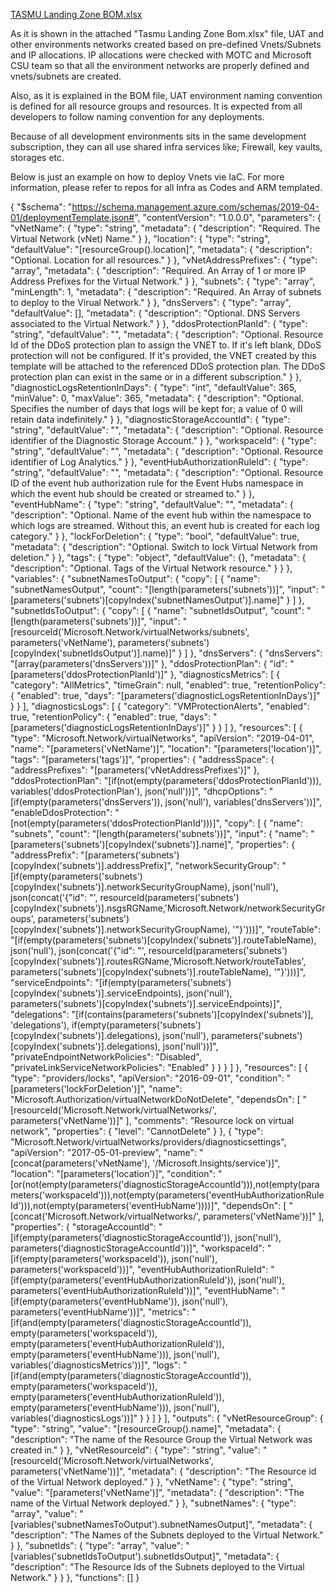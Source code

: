 [TASMU Landing Zone BOM.xlsx](/.attachments/TASMU%20Landing%20Zone%20BOM-0a24bf9d-e274-40c8-addf-3a93c99166ff.xlsx)

As it is shown in the attached "Tasmu Landing Zone Bom.xlsx" file, UAT and other environments networks created based on pre-defined Vnets/Subnets and IP allocations.
IP allocations were checked with MOTC and Microsoft CSU team so that all the environment networks are properly defined and vnets/subnets are created. 

Also, as it is explained in the BOM file, UAT environment naming convention is defined for all resource groups and resources. It is expected from all developers to follow naming convention for any deployments.

Because of all development environments sits in the same development subscription, they can all use shared infra services like; Firewall, key vaults, storages etc.

Below is just an example on how to deploy Vnets vie IaC. For more information, please refer to repos for all Infra as Codes and ARM templated.

{
    "$schema": "https://schema.management.azure.com/schemas/2019-04-01/deploymentTemplate.json#",
    "contentVersion": "1.0.0.0",
    "parameters": {
        "vNetName": {
            "type": "string",
            "metadata": {
                "description": "Required. The Virtual Network (vNet) Name."
            }
        },
        "location": {
            "type": "string",
            "defaultValue": "[resourceGroup().location]",
            "metadata": {
                "description": "Optional. Location for all resources."
            }
        },
        "vNetAddressPrefixes": {
            "type": "array",
            "metadata": {
                "description": "Required. An Array of 1 or more IP Address Prefixes for the Virtual Network."
            }
        },
        "subnets": {
            "type": "array",
            "minLength": 1,
            "metadata": {
                "description": "Required. An Array of subnets to deploy to the Virual Network."
            }
        },
        "dnsServers": {
            "type": "array",
            "defaultValue": [],
            "metadata": {
                "description": "Optional. DNS Servers associated to the Virtual Network."
            }
        },
        "ddosProtectionPlanId": {
            "type": "string",
            "defaultValue": "",
            "metadata": {
                "description": "Optional. Resource Id of the DDoS protection plan to assign the VNET to. If it's left blank, DDoS protection will not be configured. If it's provided, the VNET created by this template will be attached to the referenced DDoS protection plan. The DDoS protection plan can exist in the same or in a different subscription."
            }
        },
        "diagnosticLogsRetentionInDays": {
            "type": "int",
            "defaultValue": 365,
            "minValue": 0,
            "maxValue": 365,
            "metadata": {
                "description": "Optional. Specifies the number of days that logs will be kept for; a value of 0 will retain data indefinitely."
            }
        },
        "diagnosticStorageAccountId": {
            "type": "string",
            "defaultValue": "",
            "metadata": {
                "description": "Optional. Resource identifier of the Diagnostic Storage Account."
            }
        },
        "workspaceId": {
            "type": "string",
            "defaultValue": "",
            "metadata": {
                "description": "Optional. Resource identifier of Log Analytics."
            }
        },
        "eventHubAuthorizationRuleId": {
            "type": "string",
            "defaultValue": "",
            "metadata": {
                "description": "Optional. Resource ID of the event hub authorization rule for the Event Hubs namespace in which the event hub should be created or streamed to."
            }
        },
        "eventHubName": {
            "type": "string",
            "defaultValue": "",
            "metadata": {
                "description": "Optional. Name of the event hub within the namespace to which logs are streamed. Without this, an event hub is created for each log category."
            }
        },
        "lockForDeletion": {
            "type": "bool",
            "defaultValue": true,
            "metadata": {
                "description": "Optional. Switch to lock Virtual Network from deletion."
            }
        },
        "tags": {
            "type": "object",
            "defaultValue": {},
            "metadata": {
                "description": "Optional. Tags of the Virtual Network resource."
            }
        }
    },
    "variables": {
        "subnetNamesToOutput": {
            "copy": [
                {
                    "name": "subnetNamesOutput",
                    "count": "[length(parameters('subnets'))]",
                    "input": "[parameters('subnets')[copyIndex('subnetNamesOutput')].name]"
                }
            ]
        },
        "subnetIdsToOutput": {
            "copy": [
                {
                    "name": "subnetIdsOutput",
                    "count": "[length(parameters('subnets'))]",
                    "input": "[resourceId('Microsoft.Network/virtualNetworks/subnets', parameters('vNetName'), parameters('subnets')[copyIndex('subnetIdsOutput')].name)]"
                }
            ]
        },
        "dnsServers": {
            "dnsServers": "[array(parameters('dnsServers'))]"
        },
        "ddosProtectionPlan": {
            "id": "[parameters('ddosProtectionPlanId')]"
        },
        "diagnosticsMetrics": [
            {
                "category": "AllMetrics",
                "timeGrain": null,
                "enabled": true,
                "retentionPolicy": {
                    "enabled": true,
                    "days": "[parameters('diagnosticLogsRetentionInDays')]"
                }
            }
        ],
        "diagnosticsLogs": [
            {
                "category": "VMProtectionAlerts",
                "enabled": true,
                "retentionPolicy": {
                    "enabled": true,
                    "days": "[parameters('diagnosticLogsRetentionInDays')]"
                }
            }
        ]
    },
    "resources": [
        {
            "type": "Microsoft.Network/virtualNetworks",
            "apiVersion": "2019-04-01",
            "name": "[parameters('vNetName')]",
            "location": "[parameters('location')]",
            "tags": "[parameters('tags')]",
            "properties": {
                "addressSpace": {
                    "addressPrefixes": "[parameters('vNetAddressPrefixes')]"
                },
                "ddosProtectionPlan": "[if(not(empty(parameters('ddosProtectionPlanId'))), variables('ddosProtectionPlan'), json('null'))]",
                "dhcpOptions": "[if(empty(parameters('dnsServers')), json('null'), variables('dnsServers'))]",
                "enableDdosProtection": "[not(empty(parameters('ddosProtectionPlanId')))]",
                "copy": [
                    {
                        "name": "subnets",
                        "count": "[length(parameters('subnets'))]",
                        "input": {
                            "name": "[parameters('subnets')[copyIndex('subnets')].name]",
                            "properties": {
                                "addressPrefix": "[parameters('subnets')[copyIndex('subnets')].addressPrefix]",
                                "networkSecurityGroup": "[if(empty(parameters('subnets')[copyIndex('subnets')].networkSecurityGroupName), json('null'), json(concat('{\"id\": \"', resourceId(parameters('subnets')[copyIndex('subnets')].nsgsRGName,'Microsoft.Network/networkSecurityGroups', parameters('subnets')[copyIndex('subnets')].networkSecurityGroupName), '\"}')))]",
                                "routeTable": "[if(empty(parameters('subnets')[copyIndex('subnets')].routeTableName), json('null'), json(concat('{\"id\": \"', resourceId(parameters('subnets')[copyIndex('subnets')].routesRGName,'Microsoft.Network/routeTables', parameters('subnets')[copyIndex('subnets')].routeTableName), '\"}')))]",
                                "serviceEndpoints": "[if(empty(parameters('subnets')[copyIndex('subnets')].serviceEndpoints), json('null'), parameters('subnets')[copyIndex('subnets')].serviceEndpoints)]",
                                "delegations": "[if(contains(parameters('subnets')[copyIndex('subnets')], 'delegations'), if(empty(parameters('subnets')[copyIndex('subnets')].delegations), json('null'), parameters('subnets')[copyIndex('subnets')].delegations), json('null'))]",
                                "privateEndpointNetworkPolicies": "Disabled",
                                "privateLinkServiceNetworkPolicies": "Enabled"
                            }
                        }
                    }
                ]
            },
            "resources": [
                {
                    "type": "providers/locks",
                    "apiVersion": "2016-09-01",
                    "condition": "[parameters('lockForDeletion')]",
                    "name": "Microsoft.Authorization/virtualNetworkDoNotDelete",
                    "dependsOn": [
                        "[resourceId('Microsoft.Network/virtualNetworks/', parameters('vNetName'))]"
                    ],
                    "comments": "Resource lock on virtual network",
                    "properties": {
                        "level": "CannotDelete"
                    }
                },
                {
                    "type": "Microsoft.Network/virtualNetworks/providers/diagnosticsettings",
                    "apiVersion": "2017-05-01-preview",
                    "name": "[concat(parameters('vNetName'), '/Microsoft.Insights/service')]",
                    "location": "[parameters('location')]",
                    "condition": "[or(not(empty(parameters('diagnosticStorageAccountId'))),not(empty(parameters('workspaceId'))),not(empty(parameters('eventHubAuthorizationRuleId'))),not(empty(parameters('eventHubName'))))]",
                    "dependsOn": [
                        "[concat('Microsoft.Network/virtualNetworks/', parameters('vNetName'))]"
                    ],
                    "properties": {
                        "storageAccountId": "[if(empty(parameters('diagnosticStorageAccountId')), json('null'), parameters('diagnosticStorageAccountId'))]",
                        "workspaceId": "[if(empty(parameters('workspaceId')), json('null'), parameters('workspaceId'))]",
                        "eventHubAuthorizationRuleId": "[if(empty(parameters('eventHubAuthorizationRuleId')), json('null'), parameters('eventHubAuthorizationRuleId'))]",
                        "eventHubName": "[if(empty(parameters('eventHubName')), json('null'), parameters('eventHubName'))]",
                        "metrics": "[if(and(empty(parameters('diagnosticStorageAccountId')), empty(parameters('workspaceId')), empty(parameters('eventHubAuthorizationRuleId')), empty(parameters('eventHubName'))), json('null'), variables('diagnosticsMetrics'))]",
                        "logs": "[if(and(empty(parameters('diagnosticStorageAccountId')), empty(parameters('workspaceId')), empty(parameters('eventHubAuthorizationRuleId')), empty(parameters('eventHubName'))), json('null'), variables('diagnosticsLogs'))]"
                    }
                }
            ]
        }
    ],
    "outputs": {
        "vNetResourceGroup": {
            "type": "string",
            "value": "[resourceGroup().name]",
            "metadata": {
                "description": "The name of the Resource Group the Virtual Network was created in."
            }
        },
        "vNetResourceId": {
            "type": "string",
            "value": "[resourceId('Microsoft.Network/virtualNetworks', parameters('vNetName'))]",
            "metadata": {
                "description": "The Resource id of the Virtual Network deployed."
            }
        },
        "vNetName": {
            "type": "string",
            "value": "[parameters('vNetName')]",
            "metadata": {
                "description": "The name of the Virtual Network deployed."
            }
        },
        "subnetNames": {
            "type": "array",
            "value": "[variables('subnetNamesToOutput').subnetNamesOutput]",
            "metadata": {
                "description": "The Names of the Subnets deployed to the Virtual Network."
            }
        },
        "subnetIds": {
            "type": "array",
            "value": "[variables('subnetIdsToOutput').subnetIdsOutput]",
            "metadata": {
                "description": "The Resource Ids of the Subnets deployed to the Virtual Network."
            }
        }
    },
    "functions": []
}
